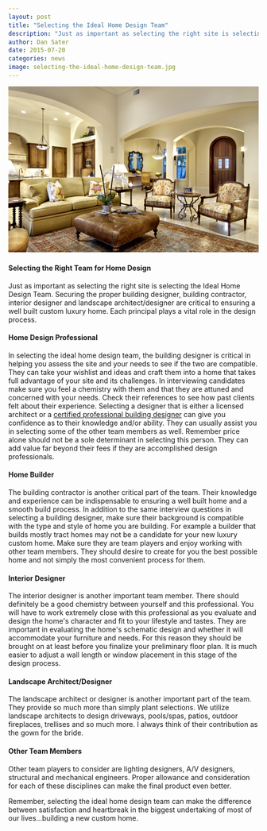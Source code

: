 ```yaml
---
layout: post
title: "Selecting the Ideal Home Design Team"
description: "Just as important as selecting the right site is selecting the Ideal Home Design Team. Securing the proper building designer, building contractor, interior designer and landscape architect/designer are critical to ensuring a well built custom luxury home. Each principal plays a vital role in the design process."
author: Dan Sater
date: 2015-07-20
categories: news
image: selecting-the-ideal-home-design-team.jpg
---
```

![Ideal Home Design Team, Great Room photo](/images/Interior-design-elements-sater-group.jpg)

#### Selecting the Right Team for Home Design

Just as important as selecting the right site is selecting the Ideal Home Design Team. Securing the proper building designer, building contractor, interior designer and landscape architect/designer are critical to ensuring a well built custom luxury home. Each principal plays a vital role in the design process.

#### Home Design Professional

In selecting the ideal home design team, the building designer is critical in helping you assess the site and your needs to see if the two are compatible. They can take your wishlist and ideas and craft them into a home that takes full advantage of your site and its challenges. In interviewing candidates make sure you feel a chemistry with them and that they are attuned and concerned with your needs. Check their references to see how past clients felt about their experience. Selecting a designer that is either a licensed architect or a [certified professional building designer](http://www.aibd.org) can give you confidence as to their knowledge and/or ability. They can usually assist you in selecting some of the other team members as well. Remember price alone should not be a sole determinant in selecting this person. They can add value far beyond their fees if they are accomplished design professionals.

#### Home Builder

The building contractor is another critical part of the team. Their knowledge and experience can be indispensable to ensuring a well built home and a smooth build process. In addition to the same interview questions in selecting a building designer, make sure their background is compatible with the type and style of home you are building. For example a builder that builds mostly tract homes may not be a candidate for your new luxury custom home. Make sure they are team players and enjoy working with other team members. They should desire to create for you the best possible home and not simply the most convenient process for them.

#### Interior Designer

The interior designer is another important team member. There should definitely be a good chemistry between yourself and this professional. You will have to work extremely close with this professional as you evaluate and design the home's character and fit to your lifestyle and tastes. They are important in evaluating the home's schematic design and whether it will accommodate your furniture and needs. For this reason they should be brought on at least before you finalize your preliminary floor plan. It is much easier to adjust a wall length or window placement in this stage of the design process.

#### Landscape Architect/Designer

The landscape architect or designer is another important part of the team. They provide so much more than simply plant selections. We utilize landscape architects to design driveways, pools/spas, patios, outdoor fireplaces, trellises and so much more. I always think of their contribution as the gown for the bride.

#### Other Team Members

Other team players to consider are lighting designers, A/V designers, structural and mechanical engineers. Proper allowance and consideration for each of these disciplines can make the final product even better.

Remember, selecting the ideal home design team can make the difference between satisfaction and heartbreak in the biggest undertaking of most of our lives...building a new custom home.
